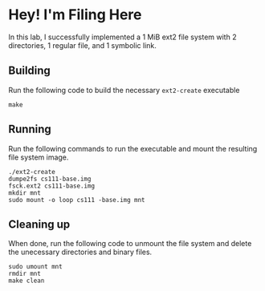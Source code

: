 # Hey! I'm Filing Here

In this lab, I successfully implemented a 1 MiB ext2 file system with 2 directories, 1 regular file, and 1 symbolic link. 

## Building
Run the following code to build the necessary `ext2-create` executable
```
make
```

## Running
Run the following commands to run the executable and mount the resulting file system image. 
```
./ext2-create
dumpe2fs cs111-base.img
fsck.ext2 cs111-base.img
mkdir mnt
sudo mount -o loop cs111 -base.img mnt
```

## Cleaning up
When done, run the following code to unmount the file system and delete the unecessary directories and binary files. 
```
sudo umount mnt
rmdir mnt
make clean
```
